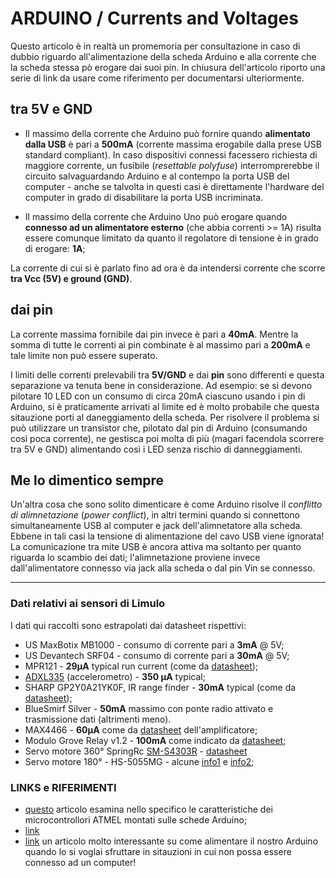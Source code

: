 # ARDUINO / Currents and Voltages
Questo articolo è in realtà un promemoria per consultazione in caso di dubbio riguardo all'alimentazione della scheda Arduino e alla corrente che la scheda stessa pò erogare dai suoi pin. In chiusura dell'articolo riporto una serie di link da usare come riferimento per documentarsi ulteriormente.


## tra 5V e GND
* Il massimo della corrente che Arduino può fornire quando **alimentato dalla USB** è pari a **500mA** (corrente massima erogabile dalla prese USB standard compliant). In caso dispositivi connessi facessero richiesta di maggiore corrente, un fusibile (_resettable polyfuse_) interromprerebbe il circuito salvaguardando Arduino e al contempo la porta USB del computer - anche se talvolta in questi casi è direttamente l'hardware del computer in grado di disabilitare la porta USB incriminata.

* Il massimo della corrente che Arduino Uno può erogare quando **connesso ad un alimentatore esterno** (che abbia correnti >= 1A) risulta essere comunque limitato da quanto il regolatore di tensione è in grado di erogare: **1A**; 

La corrente di cui si è parlato fino ad ora è da intendersi corrente che scorre **tra Vcc (5V) e ground (GND)**.

## dai pin
La corrente massima fornibile dai pin invece è pari a **40mA**. Mentre la somma di tutte le correnti ai pin combinate è al massimo pari a **200mA** e tale limite non può essere superato.

I limiti delle correnti prelevabili tra **5V/GND** e dai **pin** sono differenti e questa separazione va tenuta bene in considerazione. Ad esempio: se si devono pilotare 10 LED con un consumo di circa 20mA ciascuno usando i pin di Arduino, si è praticamente arrivati al limite ed è molto probabile che questa sitauzione porti al daneggiamento della scheda. Per risolvere il problema si può utilizzare un transistor che, pilotato dal pin di Arduino (consumando così poca corrente), ne gestisca poi molta di più (magari facendola scorrere tra 5V e GND) alimentando così i LED senza rischio di danneggiamenti.

## Me lo dimentico sempre
Un'altra cosa che sono solito dimenticare è come Arduino risolve il _conflitto di alimnetazione_ (_power conflict_), in altri termini quando si connettono simultaneamente USB al computer e jack dell'alimnetatore alla scheda. Ebbene in tali casi la tensione di alimentazione del cavo USB viene ignorata!
La comunicazione tra mite USB è ancora attiva ma soltanto per quanto riguarda lo scambio dei dati; l'alimnetazione proviene invece dall'alimentatore connesso via jack alla scheda o dal pin Vin se connesso.

***

### Dati relativi ai sensori di Limulo
I dati qui raccolti sono estrapolati dai datasheet rispettivi:

* US MaxBotix MB1000 - consumo di corrente pari a **3mA** @ 5V;
* US Devantech SRF04 - consumo di corrente pari a **30mA** @ 5V;
* MPR121 - **29μA** typical run current (come da [datasheet](https://cdn-shop.adafruit.com/datasheets/MPR121.pdf));
* [ADXL335](http://www.analog.com/en/products/mems/accelerometers/adxl335.html#product-overview) (accelerometro) - **350 μA** typical;
* SHARP GP2Y0A21YK0F, IR range finder - **30mA** typical (come da [datasheet](http://www.sharp-world.com/products/device/lineup/data/pdf/datasheet/gp2y0a21yk_e.pdf));
* BlueSmirf Silver - **50mA** massimo con ponte radio attivato e trasmissione dati (altrimenti meno).
* MAX4466 - **60μA** come da [datasheet](https://cdn-shop.adafruit.com/datasheets/MAX4465-MAX4469.pdf) dell'amplificatore;
* Modulo Grove Relay v1.2 - **100mA** come indicato da [datasheet](http://wiki.seeedstudio.com/wiki/Grove_-_Relay); 
* Servo motore 360° SpringRc [SM-S4303R](https://www.pololu.com/product/1248) - [datasheet](https://www.pololu.com/file/0J336/SM-S4303R.pdf)
* Servo motore 180° - HS-5055MG - alcune [info1](https://www.servocity.com/hs-5055mg-servo) e [info2](http://hitecrcd.com/products/servos/micro-and-mini-servos/digital-micro-and-mini-servos/hs-5055mg-economy-metal-gear-feather-servo/product);

### LINKS e RIFERIMENTI
* [questo](http://arduino-info.wikispaces.com/ArduinoPinCurrent) articolo esamina nello specifico le caratteristiche dei microcontrollori ATMEL montati sulle schede Arduino;
* [link](http://www.electricrcaircraftguy.com/2014/02/arduino-power-current-and-voltage.html)
* [link](http://www.open-electronics.org/the-power-of-arduino-this-unknown/) un articolo molto interessante su come alimentare il nostro Arduino quando lo si voglai sfruttare in sitauzioni in cui non possa essere connesso ad un computer! 
